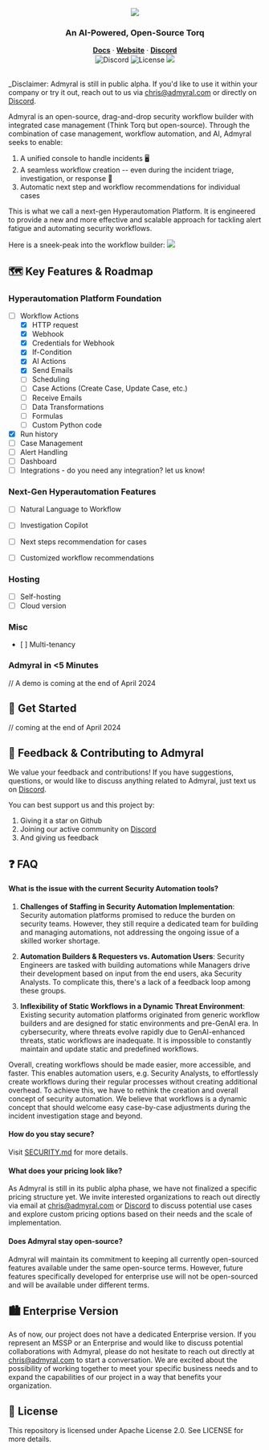 <p align="center">
<img src="https://admyral-assets.s3.eu-central-1.amazonaws.com/admyral-title.svg">
</p>
<div align="center">
  <h3>An AI-Powered, Open-Source Torq</h3>
</div>

<div align="center">
  <div>
      <a href=""><strong>Docs</strong></a> ·
      <a href=""><strong>Website</strong></a> ·
      <a href="https://discord.gg/GqbJZT9Hbf"><strong>Discord</strong></a>
  </div>
  <div>
      <img alt="Discord" src="https://img.shields.io/discord/1222168064573968454?logo=Discord&logoColor=%23FFFFFF">
      <img alt="License" src="https://img.shields.io/badge/License-Apache%202.0-blue">
      <img src="https://img.shields.io/badge/Status-alpha-blue">
  </div>
</div>

</br>

_Disclaimer: Admyral is still in public alpha. If you'd like to use it within your company or try it out, reach out to us via [chris@admyral.com](mailto:chris@admyral.com) or directly on [Discord](https://discord.gg/GqbJZT9Hbf).


Admyral is an open-source, drag-and-drop security workflow builder with integrated case management (Think Torq but open-source). Through the combination of case management, workflow automation, and AI, Admyral seeks to enable:
1. A unified console to handle incidents 🖥️
2. A seamless workflow creation -- even during the incident triage, investigation, or response 👷
3. Automatic next step and workflow recommendations for individual cases

This is what we call a next-gen Hyperautomation Platform. It is engineered to provide a new and more effective and scalable approach for tackling alert fatigue and automating security workflows.


Here is a sneek-peak into the workflow builder:
<img src="https://admyral-assets.s3.eu-central-1.amazonaws.com/admyral-github-screen.svg">


## 🗺️ Key Features & Roadmap

### Hyperautomation Platform Foundation

-   [ ] Workflow Actions
    -   [x] HTTP request
    -   [x] Webhook
    -   [x] Credentials for Webhook
    -   [x] If-Condition
    -   [X] AI Actions
    -   [X] Send Emails
    -   [ ] Scheduling
    -   [ ] Case Actions (Create Case, Update Case, etc.)
    -   [ ] Receive Emails
    -   [ ] Data Transformations
    -   [ ] Formulas
    -   [ ] Custom Python code
-   [X] Run history
-   [ ] Case Management
-   [ ] Alert Handling
-   [ ] Dashboard
-   [ ] Integrations - do you need any integration? let us know!

### Next-Gen Hyperautomation Features

-   [ ] Natural Language to Workflow
-   [ ] Investigation Copilot
-   [ ] Next steps recommendation for cases
-   [ ] Customized workflow recommendations


### Hosting

-   [ ] Self-hosting
-   [ ] Cloud version

### Misc

-   [ ] Multi-tenancy

### Admyral in <5 Minutes

// A demo is coming at the end of April 2024


## 🚀 Get Started

// coming at the end of April 2024

## 💬 Feedback & Contributing to Admyral

We value your feedback and contributions! If you have suggestions, questions, or would like to discuss anything related to Admyral, just text us on [Discord](https://discord.gg/GqbJZT9Hbf).

You can best support us and this project by:

1. Giving it a star on Github
2. Joining our active community on [Discord](https://discord.gg/GqbJZT9Hbf)
3. And giving us feedback



## ❓ FAQ

#### What is the issue with the current Security Automation tools?

1. **Challenges of Staffing in Security Automation Implementation**:
   Security automation platforms promised to reduce the burden on security teams. However, they still require a dedicated team for building and managing automations, not addressing the ongoing issue of a skilled worker shortage.
   

2. **Automation Builders & Requesters vs. Automation Users**:
   Security Engineers are tasked with building automations while Managers drive their development based on input from the end users, aka Security Analysts. To complicate this, there's a lack of a feedback loop among these groups.

3. **Inflexibility of Static Workflows in a Dynamic Threat Environment**:
   Existing security automation platforms originated from generic workflow builders and are designed for static environments and pre-GenAI era. In cybersecurity, where threats evolve rapidly due to GenAI-enhanced threats, static workflows are inadequate. It is impossible to constantly maintain and update static and predefined workflows.


Overall, creating workflows should be made easier, more accessible, and faster. This enables automation users, e.g. Security Analysts, to effortlessly create workflows during their regular processes without creating additional overhead. To achieve this, we have to rethink the creation and overall concept of security automation. We believe that workflows is a dynamic concept that should welcome easy case-by-case adjustments during the incident investigation stage and beyond.



#### How do you stay secure?

Visit [SECURITY.md](https://github.com/Admyral-Security/admyral/blob/main/SECURITY.md) for more details.


#### What does your pricing look like?

As Admyral is still in its public alpha phase, we have not finalized a specific pricing structure yet. We invite interested organizations to reach out directly via email at [chris@admyral.com](mailto:chris@admyral.com) or [Discord](https://discord.gg/GqbJZT9Hbf) to discuss potential use cases and explore custom pricing options based on their needs and the scale of implementation.

#### Does Admyral stay open-source?

Admyral will maintain its commitment to keeping all currently open-sourced features available under the same open-source terms. However, future features specifically developed for enterprise use will not be open-sourced and will be available under different terms.

## 🏙️ Enterprise Version

As of now, our project does not have a dedicated Enterprise version.
If you represent an MSSP or an Enterprise and would like to discuss potential collaborations with Admyral, please do not hesitate to reach out directly at [chris@admyral.com](mailto:chris@admyral.com) to start a conversation.
We are excited about the possibility of working together to meet your specific business needs and to expand the capabilities of our project in a way that benefits your organization.

## 📃 License

This repository is licensed under Apache License 2.0. See LICENSE for more details.
